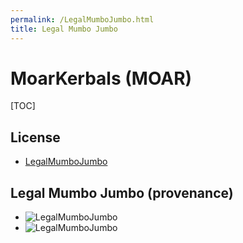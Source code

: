```yaml
---
permalink: /LegalMumboJumbo.html
title: Legal Mumbo Jumbo
---
```


<!--
LegalMumboJumbo.md v1.0.3.0
MoarKerbals (MOAR)
created: 01 Feb 2022
updated: 07 Mar 2022
-->

# MoarKerbals (MOAR)

[TOC]

## License

  * [LegalMumboJumbo](/LegalMumboJumbo/License.htm)

## Legal Mumbo Jumbo (provenance)

* ![LegalMumboJumbo](/LegalMumboJumbo/FORUM-01.png)
* ![LegalMumboJumbo](/LegalMumboJumbo/FORUM-02.png)

<!-- this file CC BY-NC-ND 3.0 Unported by zer0Kerbal-->
